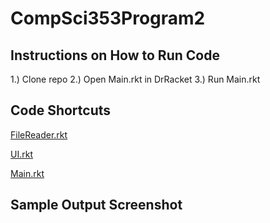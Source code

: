 # CompSci353Program2

## Instructions on How to Run Code

1.) Clone repo
2.) Open Main.rkt in DrRacket
3.) Run Main.rkt

## Code Shortcuts

[FileReader.rkt](https://github.com/Vulpolox/CompSci353Program2/blob/main/FileReader.rkt)

[UI.rkt](https://github.com/Vulpolox/CompSci353Program2/blob/main/UI.rkt)

[Main.rkt](https://github.com/Vulpolox/CompSci353Program2/blob/main/Main.rkt)

## Sample Output Screenshot

[](https://github.com/Vulpolox/CompSci353Program2/blob/main/OutputScreenshots/Screen%20Shot%202024-02-21%20at%2011.52.39%20AM.png)
[](https://github.com/Vulpolox/CompSci353Program2/blob/main/OutputScreenshots/Screen%20Shot%202024-02-21%20at%2011.53.40%20AM.png)


 
